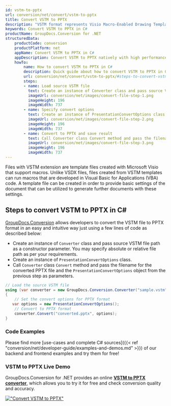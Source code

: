 ```yaml
---
id: vstm-to-pptx
url: conversion/net/convert/vstm-to-pptx
title: Convert VSTM to PPTX
description: "VSTM format represents Visio Macro-Enabled Drawing Template with .vstm extension. Learn how to convert VSTM to PPTX file programmatically in C# language using GroupDocs.Conversion for .NET library."
keywords: Convert VSTM to PPTX in C#
productName: GroupDocs.Conversion for .NET
structuredData:
    productCode: conversion
    productPlatform: net
    appName: Convert VSTM to PPTX in C#
    appDescription: Convert VSTM to PPTX natively with high performance using C# language and server side GroupDocs.Conversion for .NET APIs, without the use of any software like Microsoft or Open Office.
    howTo:
        name: How to convert VSTM to PPTX in C# 
        description: Quick guide about how to convert VSTM to PPTX in C# with high performance and accuracy.
        url: conversion/net/convert/vstm-to-pptx/#steps-to-convert-vstm-to-pptx-in-c
        steps:
        - name: Load source VSTM file 
          text: Create an instance of Converter class and pass source VSTM file path as a constructor parameter. You may specify absolute or relative file path as per your requirements. 
          imageUrl: conversion/net/images/convert-file-step-1.png
          imageHeight: 196
          imageWidth: 737
        - name: Specify convert options 
          text: Create an instance of PresentationConvertOptions class.
          imageUrl: conversion/net/images/convert-file-step-2.png
          imageHeight: 196
          imageWidth: 737
        - name: Convert to PPTX and save result 
          text: Call Converter class Convert method and pass the filename for the converted HTML file and the PresentationConvertOptions object from the previous step as parameters.
          imageUrl: conversion/net/images/convert-file-step-3.png
          imageHeight: 196
          imageWidth: 737
---
```


Files with VSTM extension are template files created with Microsoft Visio that support macros. Unlike VSDX files, files created from VSTM templates can run macros that are developed in Visual Basic for Applications (VBA) code. A template file can be created in order to provide basic settings of the document that can be utilized to generate further documents with these settings.

## Steps to convert VSTM to PPTX in C#

[GroupDocs.Conversion](https://products.groupdocs.com/conversion/net) allows developers to convert the VSTM file to PPTX format in an easy and intuitive way just using a few lines of code as described below:

* Create an instance of `Converter` class and pass source VSTM file path as a constructor parameter. You may specify absolute or relative file path as per your requirements. 
* Create an instance of `PresentationConvertOptions` class.
* Call `Converter` class `Convert` method and pass the filename for the converted PPTX file and the `PresentationConvertOptions` object from the previous step as parameters.

```csharp
// Load the source VSTM file
using (var converter = new GroupDocs.Conversion.Converter("sample.vstm"))
{
    // Set the convert options for PPTX format
   var options = new PresentationConvertOptions();
    // Convert to PPTX format
    converter.Convert("converted.pptx", options);
}
```

### Code Examples

Please find more [use-cases and complete C# sources]({{< ref "conversion/net/developer-guide/examples-and-demos.md" >}}) of our backend and frontend examples and try them for free!

### VSTM to PPTX Live Demo

GroupDocs.Conversion for .NET provides an online [**VSTM to PPTX converter**](https://products.groupdocs.app/conversion/vstm-to-pptx), which allows you to try it for free and check conversion quality and accuracy.

[!["Convert VSTM to PPTX"](conversion/net/images/convert-to-pptx/convert-vstm-to-pptx.png)](https://products.groupdocs.app/conversion/vstm-to-pptx)